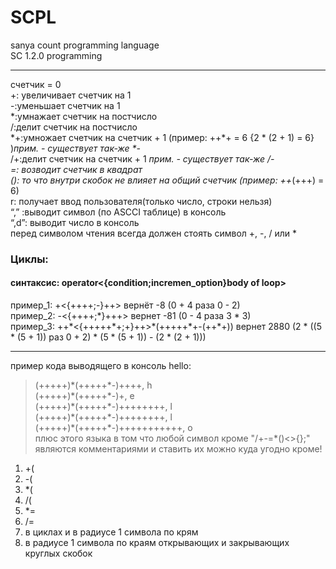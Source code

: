 # SCPL
sanya count programming language</br>
SC 1.2.0 programming</br>

---

счетчик = 0</br>
+: увеличивает счетчик на 1</br>
-:уменьшает счетчик на 1</br>
\*:умнажает счетчик на постчисло</br>
/:делит счетчик на постчисло</br>
\*+:умножает счетчик на счетчик + 1 (пример: ++\*+ = 6 {2 * (2 + 1) = 6} )*прим. - существует так-же \*-*</br>
/+:делит счетчик на счетчик + 1 *прим. - существует так-же /-*</br>
*=: возводит счетчик в квадрат</br>
(): то что внутри скобок не влияет на общий счетчик (пример: ++*(+++) = 6)</br>
r: получает ввод пользователя(только число, строки нельзя)</br>
“,” :выводит символ (по ASCCI таблице) в консоль</br>
“,d”: выводит число в консоль</br>
перед символом чтения всегда должен стоять символ +, -, / или \*</br>
### Циклы:</br>
#### синтаксис: operator<{condition;incremen_option}body of loop></br>
пример_1: +<{++++;-}++> вернёт -8 (0 + 4 раза 0 - 2)</br>
пример_2: -<{++++;\*}+++> вернет -81 (0 - 4 раза 3 * 3)</br>
пример_3: ++\*<{+++++\*+;+}++>\*(+++++\*+-(++\*+)) вернет 2880 (2 \* ((5 \* (5 + 1)) раз 0 + 2) \* (5 \* (5 + 1)) - (2 \* (2 + 1)))</br>

---

пример кода выводящего в консоль hello:</br>
>(+++++)\*(+++++\*-)++++, h</br>
>(+++++)\*(+++++\*-)+, e</br>
>(+++++)\*(+++++\*-)++++++++, l</br>
>(+++++)\*(+++++\*-)++++++++, l</br>
(+++++)\*(+++++\*-)+++++++++++, o</br>
плюс этого языка в том что любой символ кроме "/+-=\*()<>{};" являются комментариями и ставить их можно куда угодно кроме!</br>
 1. +(
 2. -(
 3. *(
 4. /(
 5. *=
 6. /=
 7. в циклах и в радиусе 1 символа по крям
 8. в радиусе 1 символа по краям открывающих и закрывающих круглых скобок
